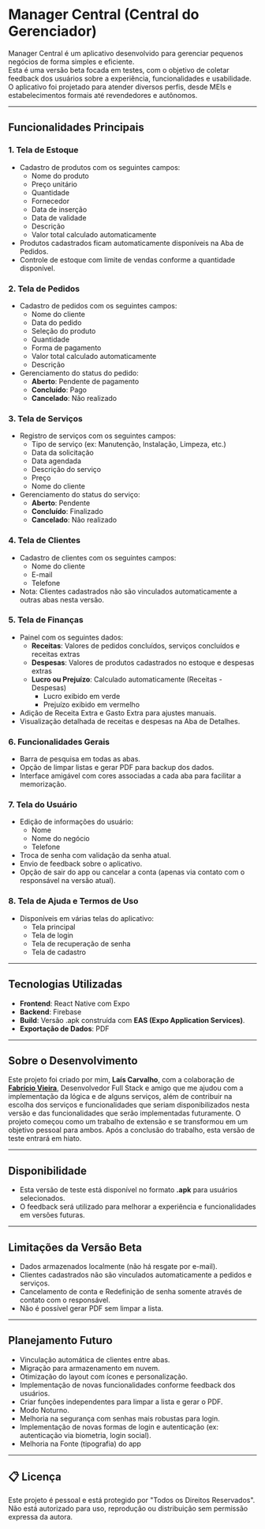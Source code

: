# Manager Central (Central do Gerenciador)

Manager Central é um aplicativo desenvolvido para gerenciar pequenos negócios de forma simples e eficiente.  
Esta é uma versão beta focada em testes, com o objetivo de coletar feedback dos usuários sobre a experiência, funcionalidades e usabilidade. O aplicativo foi projetado para atender diversos perfis, desde MEIs e estabelecimentos formais até revendedores e autônomos.

---

## Funcionalidades Principais

### 1. **Tela de Estoque**
- Cadastro de produtos com os seguintes campos:
  - Nome do produto
  - Preço unitário
  - Quantidade
  - Fornecedor
  - Data de inserção
  - Data de validade
  - Descrição
  - Valor total calculado automaticamente
- Produtos cadastrados ficam automaticamente disponíveis na Aba de Pedidos.
- Controle de estoque com limite de vendas conforme a quantidade disponível.

### 2. **Tela de Pedidos**
- Cadastro de pedidos com os seguintes campos:
  - Nome do cliente
  - Data do pedido
  - Seleção do produto
  - Quantidade
  - Forma de pagamento
  - Valor total calculado automaticamente
  - Descrição
- Gerenciamento do status do pedido:
  - **Aberto**: Pendente de pagamento
  - **Concluído**: Pago
  - **Cancelado**: Não realizado

### 3. **Tela de Serviços**
- Registro de serviços com os seguintes campos:
  - Tipo de serviço (ex: Manutenção, Instalação, Limpeza, etc.)
  - Data da solicitação
  - Data agendada
  - Descrição do serviço
  - Preço
  - Nome do cliente
- Gerenciamento do status do serviço:
  - **Aberto**: Pendente
  - **Concluído**: Finalizado
  - **Cancelado**: Não realizado

### 4. **Tela de Clientes**
- Cadastro de clientes com os seguintes campos:
  - Nome do cliente
  - E-mail
  - Telefone
- Nota: Clientes cadastrados não são vinculados automaticamente a outras abas nesta versão.

### 5. **Tela de Finanças**
- Painel com os seguintes dados:
  - **Receitas**: Valores de pedidos concluídos, serviços concluídos e receitas extras
  - **Despesas**: Valores de produtos cadastrados no estoque e despesas extras
  - **Lucro ou Prejuízo**: Calculado automaticamente (Receitas - Despesas)
      - Lucro exibido em verde
      - Prejuízo exibido em vermelho
- Adição de Receita Extra e Gasto Extra para ajustes manuais.
- Visualização detalhada de receitas e despesas na Aba de Detalhes.

### 6. **Funcionalidades Gerais**
- Barra de pesquisa em todas as abas.
- Opção de limpar listas e gerar PDF para backup dos dados.
- Interface amigável com cores associadas a cada aba para facilitar a memorização.

### 7. **Tela do Usuário**
- Edição de informações do usuário:
  - Nome
  - Nome do negócio
  - Telefone
- Troca de senha com validação da senha atual.
- Envio de feedback sobre o aplicativo.
- Opção de sair do app ou cancelar a conta (apenas via contato com o responsável na versão atual).

### 8. **Tela de Ajuda e Termos de Uso**
- Disponíveis em várias telas do aplicativo:
  - Tela principal
  - Tela de login
  - Tela de recuperação de senha
  - Tela de cadastro

---

## Tecnologias Utilizadas
- **Frontend**: React Native com Expo
- **Backend**: Firebase
- **Build**: Versão .apk construída com **EAS (Expo Application Services)**.
- **Exportação de Dados**: PDF

---

## Sobre o Desenvolvimento
Este projeto foi criado por mim, **Laís Carvalho**, com a colaboração de **[Fabrício Vieira](https://github.com/vieira-fabricio)**, Desenvolvedor Full Stack e amigo que me ajudou com a implementação da lógica e de alguns serviços, além de contribuir na escolha dos serviços e funcionalidades que seriam disponibilizados nesta versão e das funcionalidades que serão implementadas futuramente. O projeto começou como um trabalho de extensão e se transformou em um objetivo pessoal para ambos. Após a conclusão do trabalho, esta versão de teste entrará em hiato.

---

## Disponibilidade
- Esta versão de teste está disponível no formato **.apk** para usuários selecionados.  
- O feedback será utilizado para melhorar a experiência e funcionalidades em versões futuras.

---

## Limitações da Versão Beta
- Dados armazenados localmente (não há resgate por e-mail).
- Clientes cadastrados não são vinculados automaticamente a pedidos e serviços.
- Cancelamento de conta e Redefinição de senha somente através de contato com o responsável.
- Não é possível gerar PDF sem limpar a lista.

---

## Planejamento Futuro
- Vinculação automática de clientes entre abas.
- Migração para armazenamento em nuvem.
- Otimização do layout com ícones e personalização.
- Implementação de novas funcionalidades conforme feedback dos usuários.
- Criar funções independentes para limpar a lista e gerar o PDF.
- Modo Noturno.
- Melhoria na segurança com senhas mais robustas para login.
- Implementação de novas formas de login e autenticação (ex: autenticação via biometria, login social).
- Melhoria na Fonte (tipografia) do app


---

## 📋 Licença
Este projeto é pessoal e está protegido por "Todos os Direitos Reservados".  
Não está autorizado para uso, reprodução ou distribuição sem permissão expressa da autora.